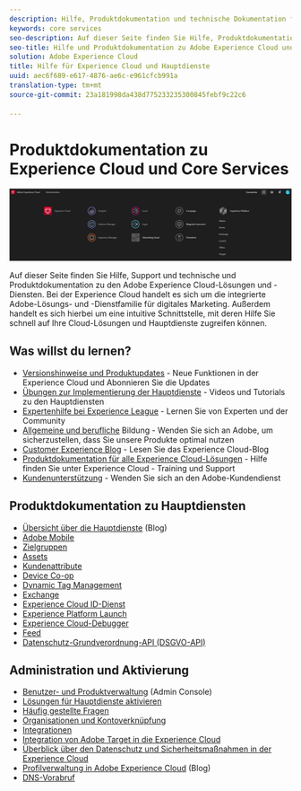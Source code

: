 ```yaml
---
description: Hilfe, Produktdokumentation und technische Dokumentation für die Adobe Experience Cloud. Bei der Experience Cloud handelt es sich um die integrierte Adobe-Lösungs- und -Dienstfamilie für digitales Marketing.
keywords: core services
seo-description: Auf dieser Seite finden Sie Hilfe, Produktdokumentation und technische Dokumentation zur Experience Cloud.
seo-title: Hilfe und Produktdokumentation zu Adobe Experience Cloud und den Hauptdiensten.
solution: Adobe Experience Cloud
title: Hilfe für Experience Cloud und Hauptdienste
uuid: aec6f689-e617-4876-ae6c-e961cfcb991a
translation-type: tm+mt
source-git-commit: 23a181998da438d775233235300845febf9c22c6

---
```



# Produktdokumentation zu Experience Cloud und Core Services

![Experience Cloud](assets/banner.png)

Auf dieser Seite finden Sie Hilfe, Support und technische und Produktdokumentation zu den Adobe Experience Cloud-Lösungen und -Diensten. Bei der Experience Cloud handelt es sich um die integrierte Adobe-Lösungs- und -Dienstfamilie für digitales Marketing. Außerdem handelt es sich hierbei um eine intuitive Schnittstelle, mit deren Hilfe Sie schnell auf Ihre Cloud-Lösungen und Hauptdienste zugreifen können.

## Was willst du lernen?

* [Versionshinweise und Produktupdates](https://docs.adobe.com/content/help/en/release-notes/experience-cloud/current.html) - Neue Funktionen in der Experience Cloud und Abonnieren Sie die Updates
* [Übungen zur Implementierung der Hauptdienste](https://docs.adobe.com/content/help/en/core-services-learn/tutorials/overview.html) - Videos und Tutorials zu den Hauptdiensten
* [Expertenhilfe bei Experience League](https://landing.adobe.com/experience-league/) - Lernen Sie von Experten und der Community
* [Allgemeine und berufliche](https://helpx.adobe.com/learning.html?promoid=KAUDK) Bildung - Wenden Sie sich an Adobe, um sicherzustellen, dass Sie unsere Produkte optimal nutzen
* [Customer Experience Blog](https://theblog.adobe.com/customer-experience/) - Lesen Sie das Experience Cloud-Blog
* [Produktdokumentation für alle Experience Cloud-Lösungen](https://docs.adobe.com/content/help/en/experience-cloud/user-guides/home.html) - Hilfe finden Sie unter Experience Cloud - Training und Support
* [Kundenunterstützung](https://helpx.adobe.com/contact/enterprise-support.ec.html) - Wenden Sie sich an den Adobe-Kundendienst

## Produktdokumentation zu Hauptdiensten

* [Übersicht über die Hauptdienste](https://theblog.adobe.com/part-2-capturing-leveraging-consumer-behavior-adobe-marketing-cloud/) (Blog)
* [Adobe Mobile](https://docs.adobe.com/content/help/en/mobile-services/using/home.html)
* [Zielgruppen](https://docs.adobe.com/content/help/en/core-services/interface/audiences/audience-library.html)
* [Assets](experience-cloud-assets/experience-cloud-assets.md)
* [Kundenattribute](https://docs.adobe.com/content/help/en/core-services/interface/customer-attributes/attributes.html)
* [Device Co-op](https://docs.adobe.com/content/help/en/device-co-op/using/home.html)
* [Dynamic Tag Management](https://docs.adobe.com/content/help/en/dtm/using/dtm-home.html)
* [Exchange](https://experiencecloud.adobeexchange.com/)
* [Experience Cloud ID-Dienst](https://docs.adobe.com/content/help/en/id-service/using/home.html)
* [Experience Platform Launch](https://docs.adobelaunch.com/)
* [Experience Cloud-Debugger](https://marketing.adobe.com/resources/help/en_US/experience-cloud-debugger/)
* [Feed](feed.md)
* [Datenschutz-Grundverordnung-API (DSGVO-API)](https://www.adobe.io/apis/experiencecloud/gdpr.html)

## Administration und Aktivierung

* [Benutzer- und Produktverwaltung](admin-getting-started/admin-getting-started.md) (Admin Console)
* [Lösungen für Hauptdienste aktivieren](core-services/core-services.md)
* [Häufig gestellte Fragen](admin-getting-started/admin-getting-started.md)
* [Organisationen und Kontoverknüpfung](admin-getting-started/organizations.md)
* [Integrationen](marketing-cloud-integrations.md)
* [Integration von Adobe Target in die Experience Cloud](https://docs.adobe.com/content/help/en/target/using/integrate/a4t/a4t.html)
* [Überblick über den Datenschutz und Sicherheitsmaßnahmen in der Experience Cloud](assets/Adobe-Marketing-Cloud-Privacy-and-Security-Overview.pdf)
* [Profilverwaltung in Adobe Experience Cloud](https://theblog.adobe.com/profile-management-adobe-marketing-cloud-comes-together/) (Blog)
* [DNS-Vorabruf](admin-getting-started/admin-getting-started.md#concept_6BC8C6856E3644F8956D7AD0A96383B7)
